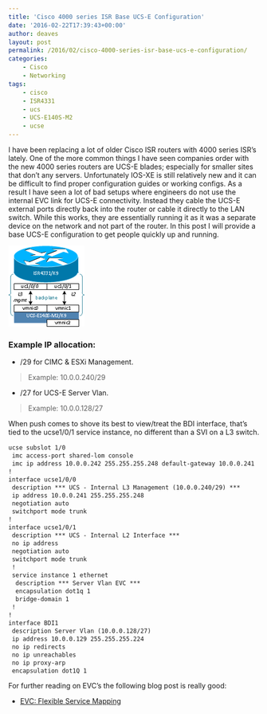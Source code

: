 ```yaml
---
title: 'Cisco 4000 series ISR Base UCS-E Configuration'
date: '2016-02-22T17:39:43+00:00'
author: deaves
layout: post
permalink: /2016/02/cisco-4000-series-isr-base-ucs-e-configuration/
categories:
    - Cisco
    - Networking
tags:
    - cisco
    - ISR4331
    - ucs
    - UCS-E140S-M2
    - ucse
---
```


I have been replacing a lot of older Cisco ISR routers with 4000 series ISR’s lately. One of the more common things I have seen companies order with the new 4000 series routers are UCS-E blades; especially for smaller sites that don’t any servers. Unfortunately IOS-XE is still relatively new and it can be difficult to find proper configuration guides or working configs. As a result I have seen a lot of bad setups where engineers do not use the internal EVC link for UCS-E connectivity. Instead they cable the UCS-E external ports directly back into the router or cable it directly to the LAN switch. While this works, they are essentially running it as it was a separate device on the network and not part of the router. In this post I will provide a base UCS-E configuration to get people quickly up and running.

![UCS-E140S-M2](/assets/UCS-E140S-M2.png)

### Example IP allocation:

- /29 for CIMC &amp; ESXi Management.
> Example: 10.0.0.240/29
- /27 for UCS-E Server Vlan.
> Example: 10.0.0.128/27

When push comes to shove its best to view/treat the BDI interface, that’s tied to the ucse1/0/1 service instance, no different than a SVI on a L3 switch.

```tsx
ucse subslot 1/0
 imc access-port shared-lom console
 imc ip address 10.0.0.242 255.255.255.248 default-gateway 10.0.0.241
!
interface ucse1/0/0
 description *** UCS - Internal L3 Management (10.0.0.240/29) ***
 ip address 10.0.0.241 255.255.255.248
 negotiation auto
 switchport mode trunk
!
interface ucse1/0/1
 description *** UCS - Internal L2 Interface ***
 no ip address
 negotiation auto
 switchport mode trunk
 !
 service instance 1 ethernet
  description *** Server Vlan EVC ***
  encapsulation dot1q 1
  bridge-domain 1
 !
!
interface BDI1
 description Server Vlan (10.0.0.128/27)
 ip address 10.0.0.129 255.255.255.224
 no ip redirects
 no ip unreachables
 no ip proxy-arp
 encapsulation dot1Q 1
```

For further reading on EVC’s the following blog post is really good:
- [EVC: Flexible Service Mapping](http://ccie-in-3-months.blogspot.com/2009/09/evc-flexible-service-mapping.html)
